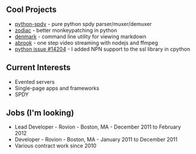Cool Projects
-------------

- [python-spdy](http://github.com/colinmarc/python-spdy) - pure python spdy parser/muxer/demuxer
- [zodiac](http://github.com/colinmarc/zodiac) - better monkeypatching in python
- [denmark](http://github.com/colinmarc/denmark) - command line utility for viewing markdown
- [abrook](http://github.com/colinmarc/abrook) - one step video streaming with nodejs and ffmpeg
- [python issue #14204](http://hg.python.org/cpython/rev/2514a4e2b3ce) - I added NPN support to the ssl library in cpython

Current Interests
-----------------

- Evented servers
- Single-page apps and frameworks
- SPDY

Jobs (I'm looking)
------------------

- Lead Developer - Rovion - Boston, MA - December 2011 to February 2012
- Developer - Rovion - Boston, MA - January 2011 to December 2011
- Various contract work since 2010
